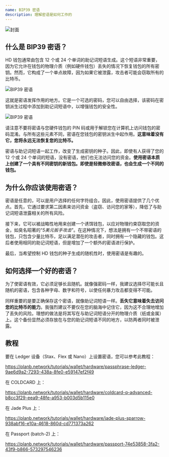 ```yaml
---
name: BIP39 密语
description: 理解密语是如何工作的
---
```

![封面](assets/cover.webp)

## 什么是 BIP39 密语？

HD 钱包通常由包含 12 个或 24 个单词的助记词短语生成。这个短语非常重要，因为它允许在钱包的物理介质（例如硬件钱包）丢失的情况下恢复钱包的所有密钥。然而，它构成了一个单点故障，因为如果它被泄露，攻击者可能会窃取所有的比特币。

![BIP39 密语](assets/notext/01.webp)

这就是密语发挥作用的地方。它是一个可选的密码，您可以自由选择，该密码在密钥派生过程中添加到助记词短语中，以增强钱包的安全性。

![BIP39 密语](assets/notext/02.webp)

请注意不要将密语与您硬件钱包的 PIN 码或用于解锁您在计算机上访问钱包的密码混淆。与所有这些元素不同，密语在您钱包的密钥派生中起作用。**这意味着没有它，您将永远无法恢复您的比特币。**

密语与助记词短语一起工作，改变了生成密钥的种子。因此，即使有人获得了您的 12 个或 24 个单词的短语，没有密语，他们也无法访问您的资金。**使用密语本质上创建了一个具有不同密钥的新钱包。即使是轻微修改密语，也会生成一个不同的钱包。**

## 为什么你应该使用密语？

密语是任意的，可以是用户选择的任何字符组合。因此，使用密语提供了几个优点。首先，它通过要求第二因素来访问资金（盗窃、访问您的家等），降低了与助记词短语泄露相关的所有风险。

接下来，它可以被战略性地用来创建一个诱饵钱包，以应对物理约束窃取您的资金，如臭名昭著的“*5美元扳手攻击*”。在这种情况下，想法是拥有一个不带密语的钱包，只包含少量比特币，足以满足潜在的攻击者，同时拥有一个隐藏的钱包。这后者使用相同的助记词短语，但是增加了一个额外的密语进行保护。

最后，当希望控制 HD 钱包的种子生成的随机性时，使用密语是有趣的。

## 如何选择一个好的密语？
为了使密语有效，它必须足够长且随机。就像强密码一样，我建议选择尽可能长且随机的密语，包含各种字母、数字和符号，以使任何暴力攻击都变得不可能。

同样重要的是要正确保存这个密语，就像助记词短语一样。**丢失它意味着失去访问您的比特币的能力**。我强烈建议不要仅在您的脑海中记住它，因为这不合理地增加了丢失的风险。理想的做法是将其写在与助记词短语分开的物理介质（纸或金属）上。这个备份显然必须存放在与您的助记词短语不同的地方，以防两者同时被泄露。

## 教程

要在 Ledger 设备（Stax、Flex 或 Nano）上设置密语，您可以参考此教程：

https://planb.network/tutorials/wallet/hardware/passphrase-ledger-9ae6d9a2-7293-438a-8fe0-e59147ef2f49

在 COLDCARD 上：

https://planb.network/tutorials/wallet/hardware/coldcard-q-advanced-b8cc3f29-eea9-48fe-a953-b003d5b115e0

在 Jade Plus 上：

https://planb.network/tutorials/wallet/hardware/jade-plus-sparrow-938abf16-e10a-4618-860d-cd771373a262

在 Passport (batch-2) 上：

https://planb.network/tutorials/wallet/hardware/passport-74e53858-3fa2-43f9-b866-573297546236
